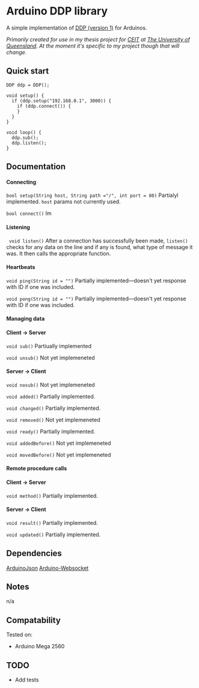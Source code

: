 Arduino DDP library
==================

A simple implementation of [DDP (version 1)](https://github.com/meteor/meteor/blob/devel/packages/ddp/DDP.md) for Arduinos.

_Primarily created for use in my thesis project for [CEIT](http://ceit.uq.edu.au) at [The University of Queensland](http://www.uq.edu.au). At the moment it's specific to my project though that will change._


Quick start
----------
    DDP ddp = DDP();

    void setup() {
      if (ddp.setup("192.168.0.1", 3000)) {
        if (ddp.connect()) {
        }
      }
    }

    void loop() {
      ddp.sub();
      ddp.listen();
    }

Documentation
-------------
#### Connecting
`bool setup(String host, String path ="/", int port = 80)`
Partialyl implemented. `host` params not currently used.

`bool connect()`
Im

#### Listening
` void listen()`
After a connection has successfully been made, `listen()` checks for any data on the line and if any is found, what type of message it was. It then calls the appropriate function.

#### Heartbeats
`void ping(String id = "")`
Partially implemented—doesn't yet response with ID if one was included.

`void pong(String id = "")`
Partially implemented—doesn't yet response with ID if one was included.

#### Managing data
#### Client → Server
`void sub()`
Partiually implemented

`void unsub()`
Not yet implemeneted

#### Server → Client
`void nosub()`
Not yet implemeneted

`void added()`
Partially implemented.

`void changed()`
Partially implemented.

`void removed()`
Not yet implemeneted

`void ready()`
Partially implemented.

`void addedBefore()`
Not yet implemeneted

`void movedBefore()`
Not yet implemeneted

#### Remote procedure calls
#### Client → Server
`void method()`
Partially implemented.

#### Server → Client
`void result()`
Partially implemented.

`void updated()`
Partially implemented.

Dependencies
-----------

[ArduinoJson](https://github.com/bblanchon/ArduinoJson)
[Arduino-Websocket](https://github.com/brandenhall/Arduino-Websocket)

Notes
-----
n/a

Compatability
------------
Tested on:

- Arduino Mega 2560

TODO
----
- Add tests
